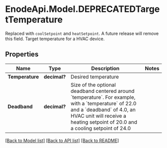 # EnodeApi.Model.DEPRECATEDTargetTemperature
Replaced with `coolSetpoint` and `heatSetpoint`. A future release will remove this field. Target temperature for a HVAC device.

## Properties

Name | Type | Description | Notes
------------ | ------------- | ------------- | -------------
**Temperature** | **decimal?** | Desired temperature | 
**Deadband** | **decimal?** | Size of the optional deadband centered around &#x60;temperature&#x60;.  For example, with a &#x60;temperature&#x60; of 22.0 and a &#x60;deadband&#x60; of 4.0, an HVAC unit will receive a heating setpoint of 20.0 and a cooling setpoint of 24.0 | 

[[Back to Model list]](../README.md#documentation-for-models) [[Back to API list]](../README.md#documentation-for-api-endpoints) [[Back to README]](../README.md)

